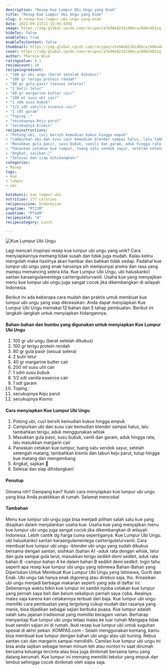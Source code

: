 ```yaml
---
description: "Resep Kue Lumpur Ubi Ungu yang Enak"
title: "Resep Kue Lumpur Ubi Ungu yang Enak"
slug: 0-resep-kue-lumpur-ubi-ungu-yang-enak
date: 2021-09-21T21:15:03.639Z
image: https://img-global.cpcdn.com/recipes/a7e98e82161d6bca/680x482cq70/kue-lumpur-ubi-ungu-foto-resep-utama.jpg
hideToc: false
enableToc: true
enableTocContent: false
thumbnail: https://img-global.cpcdn.com/recipes/a7e98e82161d6bca/680x482cq70/kue-lumpur-ubi-ungu-foto-resep-utama.jpg
cover: https://img-global.cpcdn.com/recipes/a7e98e82161d6bca/680x482cq70/kue-lumpur-ubi-ungu-foto-resep-utama.jpg
author: Theresa Wise
ratingvalue: 4.1
reviewcount: 10
recipeingredient:
- "100 gr ubi ungu (berat setelah dikukus)"
- "100 gr terigu protein rendah"
- "80 gr gula pasir (sesuai selera)"
- "2 butir telur"
- "40 gr margarine butter cair"
- "200 ml susu uht cair"
- "1 sdm susu bubuk"
- "1/2 sdt vanilla essence cair"
- "1 sdt garam"
- "Toping :"
- "secukupnya Keju parut"
- "secukupnya Kismis"
recipeinstructions:
- "Potong ubi, cuci bersih kemudian kukus hingga empuk"
- "Campurkan ubi dan susu cair kemudian blender sampai halus, lalu tambahkan terigu, aduk menggunakan whisk"
- "Masukkan gula pasir, susu bubuk, vanili dan garam, aduk hingga rata, lalu masukkan margarin cair"
- "Panaskan cetakan kue lumpur, tuang satu sendok sayur, setelah setengah matang, tambahkan kismis dan taburi keju parut, tutup hingga kue matang dan mengembang"
- "Angkat, sajikan 🤗"
- "Selesai dan siap dihidangkan!"
categories:
- Resep
tags:
- kue
- lumpur
- ubi

katakunci: kue lumpur ubi 
nutrition: 277 calories
recipecuisine: Indonesian
preptime: "PT22M"
cooktime: "PT44M"
recipeyield: "4"
recipecategory: Lunch

---
```



![Kue Lumpur Ubi Ungu](https://img-global.cpcdn.com/recipes/a7e98e82161d6bca/680x482cq70/kue-lumpur-ubi-ungu-foto-resep-utama.jpg)

Lagi mencari inspirasi resep kue lumpur ubi ungu yang unik? Cara menyiapkannya memang tidak susah dan tidak juga mudah. Kalau keliru mengolah maka hasilnya akan hambar dan bahkan tidak sedap. Padahal kue lumpur ubi ungu yang enak harusnya sih mempunyai aroma dan rasa yang mampu memancing selera kita.
Kue Lumpur Ubi Ungu. ubi haluskankcl santan karaairgulamentega cairterigutelurvanili. Usaha kue yang menyajikan menu kue lumpur ubi ungu juga sangat cocok jika dikembangkan di wilayah Indonesia. 



Berikut ini ada beberapa cara mudah dan praktis untuk membuat kue lumpur ubi ungu yang siap dikreasikan. Anda dapat menyiapkan Kue Lumpur Ubi Ungu memakai 12 bahan dan 5 tahap pembuatan. Berikut ini langkah-langkah untuk menyiapkan hidangannya.

<!--inarticleads1-->

#### Bahan-bahan dan bumbu yang digunakan untuk menyiapkan Kue Lumpur Ubi Ungu

1. 100 gr ubi ungu (berat setelah dikukus)
1. 100 gr terigu protein rendah
1. 80 gr gula pasir (sesuai selera)
1. 2 butir telur
1. 40 gr margarine butter cair
1. 200 ml susu uht cair
1. 1 sdm susu bubuk
1. 1/2 sdt vanilla essence cair
1. 1 sdt garam
1. Toping :
1. secukupnya Keju parut
1. secukupnya Kismis

<!--inarticleads2-->

#### Cara menyiapkan Kue Lumpur Ubi Ungu

1. Potong ubi, cuci bersih kemudian kukus hingga empuk
1. Campurkan ubi dan susu cair kemudian blender sampai halus, lalu tambahkan terigu, aduk menggunakan whisk
1. Masukkan gula pasir, susu bubuk, vanili dan garam, aduk hingga rata, lalu masukkan margarin cair
1. Panaskan cetakan kue lumpur, tuang satu sendok sayur, setelah setengah matang, tambahkan kismis dan taburi keju parut, tutup hingga kue matang dan mengembang
1. Angkat, sajikan 🤗
1. Selesai dan siap dihidangkan!

#### Penutup

Gimana nih? Gampang kan? Itulah cara menyiapkan kue lumpur ubi ungu yang bisa Anda praktikkan di rumah. Selamat mencoba!

#### Tambahan

Menu kue lumpur ubi ungu juga bisa menjadi pilihan salah satu kue yang disajikan dalam menjalankan usaha kue. Usaha kue yang menyajikan menu kue lumpur ubi ungu juga sangat cocok jika dikembangkan di wilayah Indonesia. Lebih cantik dg harga cuma sepertiganya. Kue Lumpur Ubi Ungu. ubi haluskankcl santan karaairgulamentega cairterigutelurvanili. Cara membuat kue lumpur ubi ungu -blender ubi ungu yang sudah dikukus bersama dengan santan, sisihkan (bahan A) -aduk rata dengan whisk, telur dan gula sampai gula larut, masukkan terigu sedikit demi sedikit, aduk rata bahan B -campur bahan A ke dalam bahan B sedikit demi sedikit. Ingin tahu seperti apa resep kue lumpur ubi ungu yang istimewa Bahan-Bahan yang Diperlukan Untuk Membuat Kue Lumpur Ubi Ungu yang Istimewa, Gurih dan Enak. Ubi ungu tak hanya enak digoreng atau direbus saja, lho. Kreasikan ubi ungu menjadi berbagai makanan seperti yang ada di daftar ini. Sebenarnya waktu bikin kue lumpur ini sambil nyoba cetakan kue lumpur yang pernah saya beli dan belum sekalipun pernah saya coba. Awalnya males saja karena kan cetakannya terbuat dari baja. Kue lumpur ubi ungu memiliki cara pembuatan yang tergolong cukup mudah dan rasanya yang manis, bisa dijadikan sebagai sajian berbuka puasa. Kue lumpur adalah salah satu jajanan tradisional yang memiliki beragam varian. Berharap menyantap Kue lumpur ubi ungu tetapi malas ke luar rumah Mengapa tidak buat sendiri sajian ini di rumah. Ikuti resep kue lumpur ubi untuk suguhan spesial di akhir pekan. KOMPAS.com - Selain menggunakan kentang, kamu bisa membuat kue lumpur dengan bahan ubi ungu atau ubi kuning. Rebus santan cair dan margarin sampai mendidih. Camilan kue lumpur ubi ungu ini bisa anda sajikan sebagai teman minum teh atau nonton tv saat dirumah bersama keluarga tercinta atau bisa juga dinikmati bersama tamu yang datang kerumah. Kue lumpur ini memang memiliki tekstur yang empuk dan lembut sehingga cocok dinikmati oleh siapa saja. 

